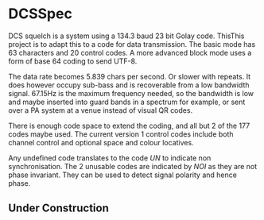 # DCSSpec
DCS squelch is a system using a 134.3 baud 23 bit Golay code.
ThisThis project is to adapt this to a code for data transmission.
The basic mode has 63 characters and 20 control codes.
A more advanced block mode uses a form of base 64 coding to send UTF-8.

The data rate becomes 5.839 chars per second. Or slower with repeats.
It does however occupy sub-bass and is recoverable from a low bandwidth
signal. 67.15Hz is the maximum frequency needed, so the bandwidth is low
and maybe inserted into guard bands in a spectrum for example, or
sent over a PA system at a venue instead of visual QR codes.

There is enough code space to extend the coding, and all but 2 of the
177 codes maybe used. The current version 1 control codes include
both channel control and optional space and colour locatives.

Any undefined code translates to the code *UN* to indicate non synchronisation.
The 2 unusable codes are indicated by *NOI* as they are not phase
invariant. They can be used to detect signal polarity and hence phase.

## Under Construction



